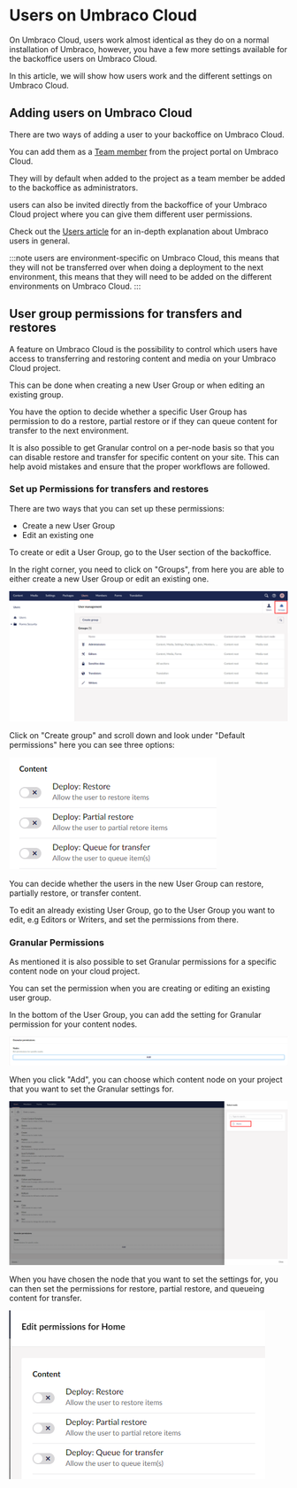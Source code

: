 # Users on Umbraco Cloud

On Umbraco Cloud, users work almost identical as they do on a normal installation of Umbraco, however, you have a few more settings available for the backoffice users on Umbraco Cloud.

In this article, we will show how users work and the different settings on Umbraco Cloud.

## Adding users on Umbraco Cloud

There are two ways of adding a user to your backoffice on Umbraco Cloud.

You can add them as a [Team member](/Umbraco-Cloud/Set-Up/Team-Members/) from the project portal on Umbraco Cloud.

They will by default when added to the project as a team member be added to the backoffice as administrators.

users can also be invited directly from the backoffice of your Umbraco Cloud project where you can give them different user permissions.

Check out the [Users article](/Getting-Started/Data/Users/) for an in-depth explanation about Umbraco users in general.

:::note
users are environment-specific on Umbraco Cloud, this means that they will not be transferred over when doing a deployment to the next environment, this means that they will need to be added on the different environments on Umbraco Cloud.
:::

## User group permissions for transfers and restores

A feature on Umbraco Cloud is the possibility to control which users have access to transferring and restoring content and media on your Umbraco Cloud project.

This can be done when creating a new User Group or when editing an existing group.

You have the option to decide whether a specific User Group has permission to do a restore, partial restore or if they can queue content for transfer to the next environment.

It is also possible to get Granular control on a per-node basis so that you can disable restore and transfer for specific content on your site. This can help avoid mistakes and ensure that the proper workflows are followed.

### Set up Permissions for transfers and restores

There are two ways that you can set up these permissions:

- Create a new User Group
- Edit an existing one

To create or edit a User Group, go to the User section of the backoffice.

In the right corner, you need to click on "Groups", from here you are able to either create a new User Group or edit an existing one.

![User Groups](images/Users.png)

Click on "Create group" and scroll down and look under "Default permissions" here you can see three options:

![User Groups](images/default_permisions.png)

You can decide whether the users in the new User Group can restore, partially restore, or transfer content.

To edit an already existing User Group, go to the User Group you want to edit, e.g Editors or Writers, and set the permissions from there.

### Granular Permissions

As mentioned it is also possible to set Granular permissions for a specific content node on your cloud project.

You can set the permission when you are creating or editing an existing user group.

In the bottom of the User Group, you can add the setting for Granular permission for your content nodes.

![Granular permission](images/Granular.png)

When you click "Add", you can choose which content node on your project that you want to set the Granular settings for.

![Granular content node](images/Granular_node.png)

When you have chosen the node that you want to set the settings for, you can then set the permissions for restore, partial restore, and queueing content for transfer.

![Granular permission](images/Granular_permission.png)
